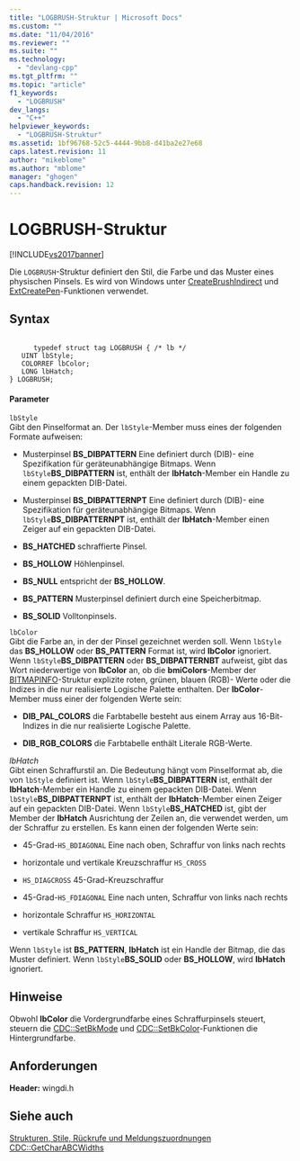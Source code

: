 ```yaml
---
title: "LOGBRUSH-Struktur | Microsoft Docs"
ms.custom: ""
ms.date: "11/04/2016"
ms.reviewer: ""
ms.suite: ""
ms.technology: 
  - "devlang-cpp"
ms.tgt_pltfrm: ""
ms.topic: "article"
f1_keywords: 
  - "LOGBRUSH"
dev_langs: 
  - "C++"
helpviewer_keywords: 
  - "LOGBRUSH-Struktur"
ms.assetid: 1bf96768-52c5-4444-9bb8-d41ba2e27e68
caps.latest.revision: 11
author: "mikeblome"
ms.author: "mblome"
manager: "ghogen"
caps.handback.revision: 12
---
```

# LOGBRUSH-Struktur
[!INCLUDE[vs2017banner](../../assembler/inline/includes/vs2017banner.md)]

Die `LOGBRUSH`\-Struktur definiert den Stil, die Farbe und das Muster eines physischen Pinsels.  Es wird von Windows unter [CreateBrushIndirect](http://msdn.microsoft.com/library/windows/desktop/dd183487) und [ExtCreatePen](http://msdn.microsoft.com/library/windows/desktop/dd162705)\-Funktionen verwendet.  
  
## Syntax  
  
```  
  
      typedef struct tag LOGBRUSH { /* lb */  
   UINT lbStyle;  
   COLORREF lbColor;  
   LONG lbHatch;  
} LOGBRUSH;  
```  
  
#### Parameter  
 `lbStyle`  
 Gibt den Pinselformat an.  Der `lbStyle`\-Member muss eines der folgenden Formate aufweisen:  
  
-   Musterpinsel **BS\_DIBPATTERN** Eine definiert durch \(DIB\)\- eine Spezifikation für geräteunabhängige Bitmaps.  Wenn `lbStyle`**BS\_DIBPATTERN** ist, enthält der **lbHatch**\-Member ein Handle zu einem gepackten DIB\-Datei.  
  
-   Musterpinsel **BS\_DIBPATTERNPT** Eine definiert durch \(DIB\)\- eine Spezifikation für geräteunabhängige Bitmaps.  Wenn `lbStyle`**BS\_DIBPATTERNPT** ist, enthält der **lbHatch**\-Member einen Zeiger auf ein gepackten DIB\-Datei.  
  
-   **BS\_HATCHED** schraffierte Pinsel.  
  
-   **BS\_HOLLOW** Höhlenpinsel.  
  
-   **BS\_NULL** entspricht der **BS\_HOLLOW**.  
  
-   **BS\_PATTERN** Musterpinsel definiert durch eine Speicherbitmap.  
  
-   **BS\_SOLID** Volltonpinsels.  
  
 `lbColor`  
 Gibt die Farbe an, in der der Pinsel gezeichnet werden soll.  Wenn `lbStyle` das **BS\_HOLLOW** oder **BS\_PATTERN** Format ist, wird **lbColor** ignoriert.  Wenn `lbStyle`**BS\_DIBPATTERN** oder **BS\_DIBPATTERNBT** aufweist, gibt das Wort niederwertige von **lbColor** an, ob die **bmiColors**\-Member der [BITMAPINFO](../../mfc/reference/bitmapinfo-structure.md)\-Struktur explizite roten, grünen, blauen \(RGB\)\- Werte oder die Indizes in die nur realisierte Logische Palette enthalten.  Der **lbColor**\-Member muss einer der folgenden Werte sein:  
  
-   **DIB\_PAL\_COLORS** die Farbtabelle besteht aus einem Array aus 16\-Bit\-Indizes in die nur realisierte Logische Palette.  
  
-   **DIB\_RGB\_COLORS** die Farbtabelle enthält Literale RGB\-Werte.  
  
 *lbHatch*  
 Gibt einen Schraffurstil an.  Die Bedeutung hängt vom Pinselformat ab, die von `lbStyle` definiert ist.  Wenn `lbStyle`**BS\_DIBPATTERN** ist, enthält der **lbHatch**\-Member ein Handle zu einem gepackten DIB\-Datei.  Wenn `lbStyle`**BS\_DIBPATTERNPT** ist, enthält der **lbHatch**\-Member einen Zeiger auf ein gepackten DIB\-Datei.  Wenn `lbStyle`**BS\_HATCHED** ist, gibt der Member der **lbHatch** Ausrichtung der Zeilen an, die verwendet werden, um der Schraffur zu erstellen.  Es kann einen der folgenden Werte sein:  
  
-   45\-Grad\-`HS_BDIAGONAL` Eine nach oben, Schraffur von links nach rechts  
  
-   horizontale und vertikale Kreuzschraffur `HS_CROSS`  
  
-   `HS_DIAGCROSS` 45\-Grad\-Kreuzschraffur  
  
-   45\-Grad\-`HS_FDIAGONAL` Eine nach unten, Schraffur von links nach rechts  
  
-   horizontale Schraffur `HS_HORIZONTAL`  
  
-   vertikale Schraffur `HS_VERTICAL`  
  
 Wenn `lbStyle` ist **BS\_PATTERN**, **lbHatch** ist ein Handle der Bitmap, die das Muster definiert.  Wenn `lbStyle`**BS\_SOLID** oder **BS\_HOLLOW**, wird **lbHatch** ignoriert.  
  
## Hinweise  
 Obwohl **lbColor** die Vordergrundfarbe eines Schraffurpinsels steuert, steuern die [CDC::SetBkMode](../Topic/CDC::SetBkMode.md) und [CDC::SetBkColor](../Topic/CDC::SetBkColor.md)\-Funktionen die Hintergrundfarbe.  
  
## Anforderungen  
 **Header:** wingdi.h  
  
## Siehe auch  
 [Strukturen, Stile, Rückrufe und Meldungszuordnungen](../../mfc/reference/structures-styles-callbacks-and-message-maps.md)   
 [CDC::GetCharABCWidths](../Topic/CDC::GetCharABCWidths.md)
